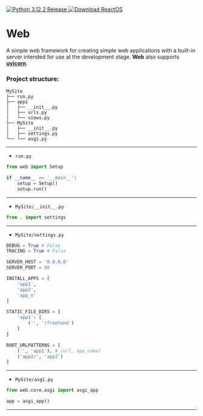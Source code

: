 <p>
  <a href="https://www.python.org">
    <img alt="Python 3.12.2 Release" src="https://www.python.org/static/favicon.ico">
  </a>
  <a href="https://reactos.org/download/">
    <img alt="Download ReactOS" src="https://img.shields.io/badge/download-latest-0688CB.svg">
  </a>
</p>


# **Web**  
A simple web framework for creating simple web applications with a built-in server intended for use at the development stage. __Web__ also supports [__uvicorn__](https://www.uvicorn.org/).  
### **Project structure:**  
```
MySite
├── run.py
├── app1
|   ├── __init__.py
|   ├── urls.py
|   └── views.py 
├── MySite
|   ├── __init__.py
|   ├── settings.py
└── └── asgi.py
```
---

- `run.py`
```python
from web import Setup

if __name__ == '__main__':
    setup = Setup()
    setup.run()
```
---

- `MySite/__init__.py`
```python
from . import settings
```
---

- `MySite/settings.py`
```python  
DEBUG = True # False
TRACING = True # False

SERVER_HOST = '0.0.0.0'
SERVER_PORT = 80

INSTALL_APPS = [
    'app1',
    'app2',
    'app_n'
]

STATIC_FILE_DIRS = {
    'app1': [
        ('', '/frontend')
    ]
}

ROOT_URLPATTERNS = [
    ('', 'app1'), # (url, app_name)
    ('app2/', 'app2') 
]
```
---

- `MySite/asgi.py`
```python  
from web.core.asgi import asgi_app

app = asgi_app()
```
---

